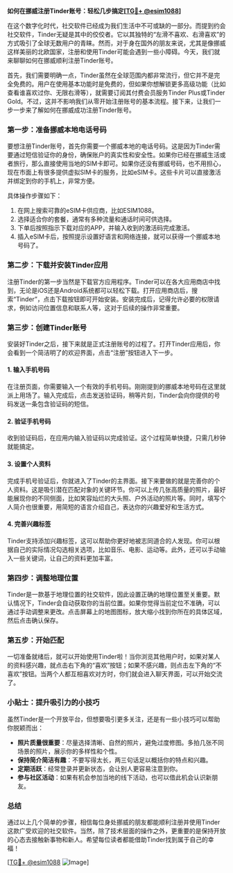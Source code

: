 **如何在挪威注册Tinder账号：轻松几步搞定[[TG💪+ @esim1088](https://t.me/s/esim1088)]**

在这个数字化时代，社交软件已经成为我们生活中不可或缺的一部分。而提到约会社交软件，Tinder无疑是其中的佼佼者。它以其独特的“左滑不喜欢、右滑喜欢”的方式吸引了全球无数用户的青睐。然而，对于身在国外的朋友来说，尤其是像挪威这样美丽的北欧国家，注册和使用Tinder可能会遇到一些小障碍。今天，我们就来聊聊如何在挪威顺利注册Tinder账号。

首先，我们需要明确一点，Tinder虽然在全球范围内都非常流行，但它并不是完全免费的。用户在使用基本功能时是免费的，但如果你想解锁更多高级功能（比如查看谁喜欢过你、无限右滑等），就需要订阅其付费会员服务Tinder Plus或Tinder Gold。不过，这并不影响我们从零开始注册账号的基本流程。接下来，让我们一步一步来了解如何在挪威成功注册Tinder账号。

### 第一步：准备挪威本地电话号码

要想注册Tinder账号，首先你需要一个挪威本地的电话号码。这是因为Tinder需要通过短信验证你的身份，确保账户的真实性和安全性。如果你已经在挪威生活或者旅行，那么直接使用当地的SIM卡即可。如果你还没有挪威号码，也不用担心，现在市面上有很多提供虚拟SIM卡的服务，比如eSIM卡。这些卡片可以直接激活并绑定到你的手机上，非常方便。

具体操作步骤如下：
1. 在网上搜索可靠的eSIM卡供应商，比如ESIM1088。
2. 选择适合你的套餐，通常有多种流量和通话时间可供选择。
3. 下单后按照指示下载对应的APP，并输入收到的激活码完成激活。
4. 插入eSIM卡后，按照提示设置好语言和网络连接，就可以获得一个挪威本地号码了。

### 第二步：下载并安装Tinder应用

注册Tinder的第一步当然是下载官方应用程序。Tinder可以在各大应用商店中找到，无论是iOS还是Android系统都可以轻松下载。打开应用商店后，搜索“Tinder”，点击下载按钮即可开始安装。安装完成后，记得允许必要的权限请求，例如访问位置信息和联系人等，这对于后续的操作非常重要。

### 第三步：创建Tinder账号

安装好Tinder之后，接下来就是正式注册账号的过程了。打开Tinder应用后，你会看到一个简洁明了的欢迎界面，点击“注册”按钮进入下一步。

#### 1. 输入手机号码
在注册页面，你需要输入一个有效的手机号码。刚刚提到的挪威本地号码在这里就派上用场了。输入完成后，点击发送验证码，稍等片刻，Tinder会向你提供的号码发送一条包含验证码的短信。

#### 2. 验证手机号码
收到验证码后，在应用内输入验证码以完成验证。这个过程简单快捷，只需几秒钟就能搞定。

#### 3. 设置个人资料
完成手机号验证后，你就进入了Tinder的主界面。接下来要做的就是完善你的个人资料。这是吸引潜在匹配对象的关键环节。你可以上传几张高质量的照片，最好能展现你的不同侧面，比如笑容灿烂的大头照、户外活动的照片等。同时，填写个人简介也很重要，用简短的语言介绍自己，表达你的兴趣爱好和生活方式。

#### 4. 完善兴趣标签
Tinder支持添加兴趣标签，这可以帮助你更好地被志同道合的人发现。你可以根据自己的实际情况勾选相关选项，比如音乐、电影、运动等。此外，还可以手动输入一些关键词，让自己的资料更加丰富。

### 第四步：调整地理位置

Tinder是一款基于地理位置的社交软件，因此设置正确的地理位置至关重要。默认情况下，Tinder会自动获取你的当前位置。如果你觉得当前定位不准确，可以通过手动调整来更改。点击屏幕上的地图图标，放大缩小找到你所在的具体区域，然后点击确认保存。

### 第五步：开始匹配

一切准备就绪后，就可以开始使用Tinder啦！当你浏览其他用户时，如果对某人的资料感兴趣，就点击右下角的“喜欢”按钮；如果不感兴趣，则点击左下角的“不喜欢”按钮。当两个人都互相喜欢对方时，你们就会进入聊天界面，可以开始交流了。

### 小贴士：提升吸引力的小技巧

虽然Tinder是一个开放平台，但想要吸引更多关注，还是有一些小技巧可以帮助你脱颖而出：

- **照片质量很重要**：尽量选择清晰、自然的照片，避免过度修图。多拍几张不同场景的照片，展示你的多样性和个性。
- **保持简介简洁有趣**：不要写得太长，两三句话足以概括你的特点和兴趣。
- **定期活跃**：经常登录并更新状态，会让别人更容易注意到你。
- **参与社区活动**：如果有机会参加当地的线下活动，也可以借此机会认识新朋友。

### 总结

通过以上几个简单的步骤，相信每位身处挪威的朋友都能顺利注册并使用Tinder这款广受欢迎的社交软件。当然，除了技术层面的操作之外，更重要的是保持开放的心态去接触新事物和新人。希望每位读者都能借助Tinder找到属于自己的幸福！

[[TG💪+ @esim1088](https://t.me/s/esim1088) ![Image](https://i.postimg.cc/4NQfJmqS/Snipaste-2025-05-13-00-14-12.png)]